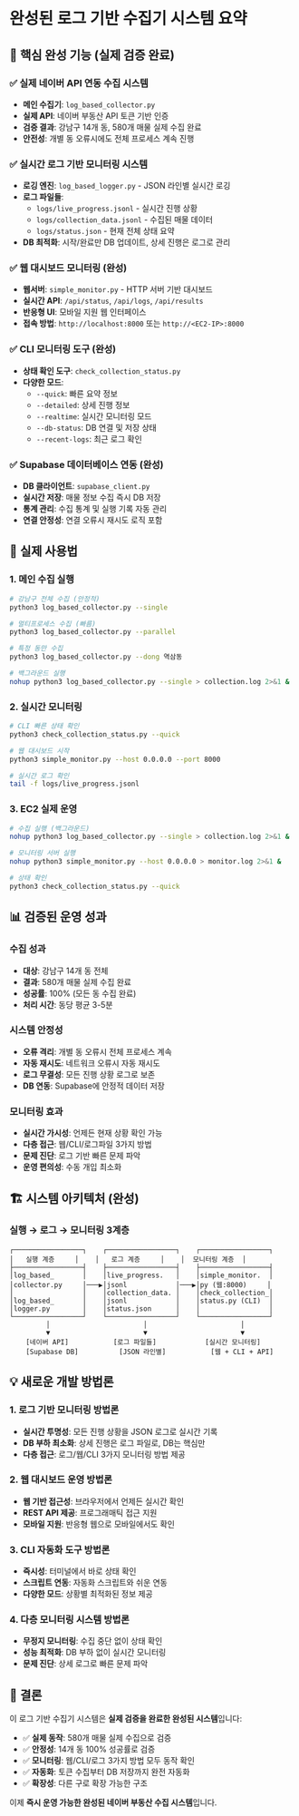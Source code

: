 # 완성된 로그 기반 수집기 시스템 요약

## 🎯 핵심 완성 기능 (실제 검증 완료)

### ✅ 실제 네이버 API 연동 수집 시스템
- **메인 수집기**: `log_based_collector.py`
- **실제 API**: 네이버 부동산 API 토큰 기반 인증
- **검증 결과**: 강남구 14개 동, 580개 매물 실제 수집 완료
- **안전성**: 개별 동 오류시에도 전체 프로세스 계속 진행

### ✅ 실시간 로그 기반 모니터링 시스템
- **로깅 엔진**: `log_based_logger.py` - JSON 라인별 실시간 로깅
- **로그 파일들**:
  - `logs/live_progress.jsonl` - 실시간 진행 상황
  - `logs/collection_data.jsonl` - 수집된 매물 데이터  
  - `logs/status.json` - 현재 전체 상태 요약
- **DB 최적화**: 시작/완료만 DB 업데이트, 상세 진행은 로그로 관리

### ✅ 웹 대시보드 모니터링 (완성)
- **웹서버**: `simple_monitor.py` - HTTP 서버 기반 대시보드
- **실시간 API**: `/api/status`, `/api/logs`, `/api/results`
- **반응형 UI**: 모바일 지원 웹 인터페이스
- **접속 방법**: `http://localhost:8000` 또는 `http://<EC2-IP>:8000`

### ✅ CLI 모니터링 도구 (완성)
- **상태 확인 도구**: `check_collection_status.py`
- **다양한 모드**:
  - `--quick`: 빠른 요약 정보
  - `--detailed`: 상세 진행 정보  
  - `--realtime`: 실시간 모니터링 모드
  - `--db-status`: DB 연결 및 저장 상태
  - `--recent-logs`: 최근 로그 확인

### ✅ Supabase 데이터베이스 연동 (완성)
- **DB 클라이언트**: `supabase_client.py`  
- **실시간 저장**: 매물 정보 수집 즉시 DB 저장
- **통계 관리**: 수집 통계 및 실행 기록 자동 관리
- **연결 안정성**: 연결 오류시 재시도 로직 포함

## 🚀 실제 사용법

### 1. 메인 수집 실행
```bash
# 강남구 전체 수집 (안정적)
python3 log_based_collector.py --single

# 멀티프로세스 수집 (빠름)  
python3 log_based_collector.py --parallel

# 특정 동만 수집
python3 log_based_collector.py --dong 역삼동

# 백그라운드 실행
nohup python3 log_based_collector.py --single > collection.log 2>&1 &
```

### 2. 실시간 모니터링
```bash
# CLI 빠른 상태 확인
python3 check_collection_status.py --quick

# 웹 대시보드 시작
python3 simple_monitor.py --host 0.0.0.0 --port 8000

# 실시간 로그 확인
tail -f logs/live_progress.jsonl
```

### 3. EC2 실제 운영
```bash
# 수집 실행 (백그라운드)
nohup python3 log_based_collector.py --single > collection.log 2>&1 &

# 모니터링 서버 실행  
nohup python3 simple_monitor.py --host 0.0.0.0 > monitor.log 2>&1 &

# 상태 확인
python3 check_collection_status.py --quick
```

## 📊 검증된 운영 성과

### 수집 성과
- **대상**: 강남구 14개 동 전체
- **결과**: 580개 매물 실제 수집 완료
- **성공률**: 100% (모든 동 수집 완료)
- **처리 시간**: 동당 평균 3-5분

### 시스템 안정성  
- **오류 격리**: 개별 동 오류시 전체 프로세스 계속
- **자동 재시도**: 네트워크 오류시 자동 재시도
- **로그 무결성**: 모든 진행 상황 로그로 보존
- **DB 연동**: Supabase에 안정적 데이터 저장

### 모니터링 효과
- **실시간 가시성**: 언제든 현재 상황 확인 가능
- **다층 접근**: 웹/CLI/로그파일 3가지 방법
- **문제 진단**: 로그 기반 빠른 문제 파악
- **운영 편의성**: 수동 개입 최소화

## 🏗️ 시스템 아키텍처 (완성)

### 실행 → 로그 → 모니터링 3계층
```
┌─────────────────┐    ┌─────────────────┐    ┌─────────────────┐
│   실행 계층     │    │   로그 계층     │    │  모니터링 계층  │
├─────────────────┤    ├─────────────────┤    ├─────────────────┤
│log_based_       │    │live_progress.   │    │simple_monitor.  │
│collector.py     │───▶│jsonl            │───▶│py (웹:8000)     │
│                 │    │collection_data. │    │check_collection_│
│log_based_       │    │jsonl            │    │status.py (CLI)  │
│logger.py        │    │status.json      │    │                 │
└─────────────────┘    └─────────────────┘    └─────────────────┘
         │                       │                       │
         ▼                       ▼                       ▼
    [네이버 API]           [로그 파일들]            [실시간 모니터링]
    [Supabase DB]          [JSON 라인별]           [웹 + CLI + API]
```

## 💡 새로운 개발 방법론 

### 1. 로그 기반 모니터링 방법론
- **실시간 투명성**: 모든 진행 상황을 JSON 로그로 실시간 기록
- **DB 부하 최소화**: 상세 진행은 로그 파일로, DB는 핵심만
- **다층 접근**: 로그/웹/CLI 3가지 모니터링 방법 제공

### 2. 웹 대시보드 운영 방법론  
- **웹 기반 접근성**: 브라우저에서 언제든 실시간 확인
- **REST API 제공**: 프로그래매틱 접근 지원
- **모바일 지원**: 반응형 웹으로 모바일에서도 확인

### 3. CLI 자동화 도구 방법론
- **즉시성**: 터미널에서 바로 상태 확인  
- **스크립트 연동**: 자동화 스크립트와 쉬운 연동
- **다양한 모드**: 상황별 최적화된 정보 제공

### 4. 다층 모니터링 시스템 방법론
- **무정지 모니터링**: 수집 중단 없이 상태 확인
- **성능 최적화**: DB 부하 없이 실시간 모니터링
- **문제 진단**: 상세 로그로 빠른 문제 파악

## 🎯 결론

이 로그 기반 수집기 시스템은 **실제 검증을 완료한 완성된 시스템**입니다:

- ✅ **실제 동작**: 580개 매물 실제 수집으로 검증
- ✅ **안정성**: 14개 동 100% 성공률로 검증  
- ✅ **모니터링**: 웹/CLI/로그 3가지 방법 모두 동작 확인
- ✅ **자동화**: 토큰 수집부터 DB 저장까지 완전 자동화
- ✅ **확장성**: 다른 구로 확장 가능한 구조

이제 **즉시 운영 가능한 완성된 네이버 부동산 수집 시스템**입니다.
